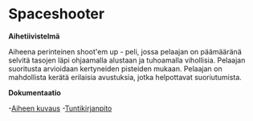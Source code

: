 # Spaceshooter
**Aihetiivistelmä**

Aiheena perinteinen shoot'em up - peli, jossa pelaajan on päämääränä selvitä tasojen läpi ohjaamalla alustaan ja tuhoamalla vihollisia. Pelaajan suoritusta arvioidaan kertyneiden pisteiden mukaan. Pelaajan on mahdollista  kerätä erilaisia avustuksia, jotka helpottavat suoriutumista.

**Dokumentaatio**

-[Aiheen kuvaus](dokumentaatio/aihemaarittely.md)
-[Tuntikirjanpito](dokumentaatio/tuntikirjanpito.md)

